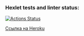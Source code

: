 ### Hexlet tests and linter status:
[![Actions Status](https://github.com/MaksHaks/php-project-lvl3/workflows/hexlet-check/badge.svg)](https://github.com/MaksHaks/php-project-lvl3/actions)

<a target="_blank" href="https://protected-garden-92014.herokuapp.com/">Ссылка на Heroku</a>